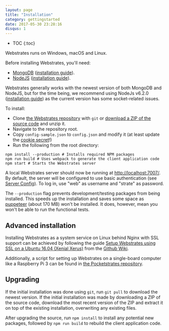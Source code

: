 ```yaml
---
layout: page
title: "Installation"
category: gettingstarted
date: 2017-05-30 23:28:16
disqus: 1
---
```


* TOC
{:toc}

Webstrates runs on Windows, macOS and Linux.

Before installing Webstrates, you'll need:

- [MongoDB](http://www.mongodb.org)
([installation guide](https://docs.mongodb.com/manual/installation/#tutorials)).
- [NodeJS](http://nodejs.org) ([installation guide](https://nodejs.org/en/download/package-manager/)).

Webstrates generally works with the newest version of both MongoDB and NodeJS, but for the time
being, we recommend using NodeJs v6.2.0
([installation guide](https://github.com/creationix/nvm#installation)) as the current version has
some socket-related issues.

To install:

- Clone [the Webstrates repository](https://github.com/Webstrates/Webstrates) with `git` or
[download a ZIP of the source code](https://github.com/Webstrates/Webstrates/archive/master.zip) and unzip it.
- Navigate to the repository root.
- Copy `config-sample.json` to `config.json` and modify it
(at least update the [cookie secret](/userguide/server-config.html#cookie)!)
- Run the following from the root directory:
```
npm install --production # Installs required NPM packages
npm run build # Uses webpack to generate the client application code
npm start # Starts the Webstrates server
```

A local Webstrates server should now be running at
[http://localhost:7007/](http://localhost:7007/). By default, the server will be configured to use
basic authentication (see
[Server Config](/userguide/server-config.html#server-level-basic-authentication)). To log in, use
"web" as username and "strate" as password.

The `--production` flag prevents development/testing packages from being installed. This speeds up
the installation and saves some space as  [puppeteer](https://www.npmjs.com/package/puppeteer)
(about 170 MB) won't be installed. It does, however, mean you won't be able to run the functional
tests.

## Advanced installation

Installing Webstrates as a system service on Linux behind Nginx with SSL support can be achieved by
following the guide
[Setup Webstrates using SSL on a Ubuntu 16.04 (Xenial Xerus)](https://github.com/Webstrates/Webstrates/wiki/Setup-Webstrates-using-SSL-on-a-Ubuntu-16.04-(Xenial-Xerus))
from the [Github Wiki](https://github.com/Webstrates/Webstrates/wiki).

Additionally, a script for setting up Webstrates on a single-board computer like a Raspberry Pi 3
can be found in [the Pocketstrates repository](https://github.com/Webstrates/pocketstrates).

## Upgrading

If the initial installation was done using `git`, run `git pull` to download the newest version. If
the initial installation was made by downloading a ZIP of the source code, download the most recent
version of the ZIP and extract it on top of the existing installation, overwriting any existing
files.

After upgrading the source, run `npm install` to install any potential new packages, followed by
`npm run build` to rebuild the client application code.